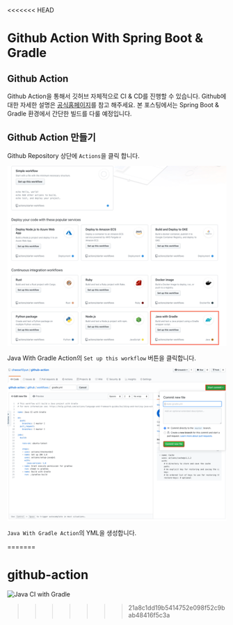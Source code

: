 <<<<<<< HEAD
# Github Action With Spring Boot & Gradle

## Github Action

Github Action을 통해서 깃허브 자체적으로 CI & CD를 진행할 수 있습니다. Github에대한 자세한 설명은 [공식홈페이지](https://github.com/features/actions)를 참고 해주세요. 본 포스팅에서는 Spring Boot & Gradle 환경에서 간단한 빌드를 다룰 예정입니다.


## Github Action 만들기

Github Repository 상단에 `Actions`을 클릭 합니다.

![](images/github-action-1.png)

Java With Gradle Action의 `Set up this workflow` 버튼을 클릭합니다.


![](images/github-action-2.png)

`Java With Gradle Action`의 YML을 생성합니다.

=======
# github-action

![Java CI with Gradle](https://github.com/cheese10yun/github-action/workflows/Java%20CI%20with%20Gradle/badge.svg?branch=master)
>>>>>>> 21a8c1dd19b5414752e098f52c9bab48416f5c3a
